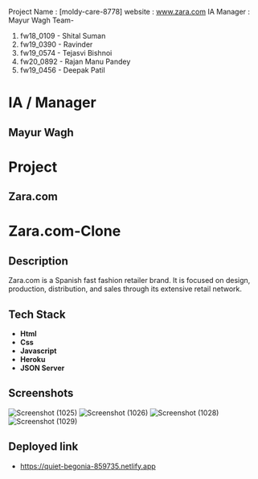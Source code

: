 Project Name : [moldy-care-8778]
website : www.zara.com
IA Manager : Mayur Wagh
Team-
1. fw18_0109 - Shital Suman
2. fw19_0390 - Ravinder
3. fw19_0574 - Tejasvi Bishnoi
4. fw20_0892 - Rajan Manu Pandey
5. fw19_0456 - Deepak Patil


<h1>IA / Manager</h1>
<h2>Mayur Wagh</h2>

<h1>Project</h1>
<h2>Zara.com</h2>

# Zara.com-Clone

## Description
Zara.com  is a Spanish fast fashion retailer brand. It is focused on design, production, distribution, and sales through its extensive retail network.

## Tech Stack
- **Html**
- **Css**
- **Javascript**
- **Heroku**
- **JSON Server**

## Screenshots
![Screenshot (1025)](https://user-images.githubusercontent.com/103637436/221806076-dd31cda8-7843-43e9-9c45-f94ae24f3720.png)
![Screenshot (1026)](https://user-images.githubusercontent.com/103637436/221806071-80a02382-12a4-457f-beeb-19c1a7da324c.png)
![Screenshot (1028)](https://user-images.githubusercontent.com/103637436/221806065-05126fbe-5cc5-4ffa-9b01-f34f1217486e.png)
![Screenshot (1029)](https://user-images.githubusercontent.com/103637436/221806060-143bfd99-77cb-41f5-a73c-78d153a9bd20.png)



## Deployed link
- https://quiet-begonia-859735.netlify.app
